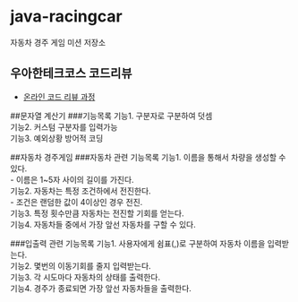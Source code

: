 # java-racingcar
자동차 경주 게임 미션 저장소

## 우아한테크코스 코드리뷰
* [온라인 코드 리뷰 과정](https://github.com/woowacourse/woowacourse-docs/blob/master/maincourse/README.md)

##문자열 계산기
###기능목록
기능1. 구분자로 구분하여 덧셈  
기능2. 커스텀 구분자를 입력가능  
기능3. 예외상황 방어적 코딩  

##자동차 경주게임
###자동차 관련 기능목록
기능1. 이름을 통해서 차량을 생성할 수 있다.  
    - 이름은 1~5자 사이의 길이를 가진다.  
기능2. 자동차는 특정 조건하에서 전진한다.  
    - 조건은 랜덤한 값이 4이상인 경우 전진.  
기능3. 특정 횟수만큼 자동차는 전진할 기회를 얻는다.  
기능4. 자동차들 중에서 가장 앞선 자동차를 구할 수 있다.  

###입출력 관련 기능목록
기능1. 사용자에게 쉼표(,)로 구분하여 자동차 이름을 입력받는다.  
기능2. 몇번의 이동기회를 줄지 입력받는다.  
기능3. 각 시도마다 자동차의 상태를 출력한다.  
기능4. 경주가 종료되면 가장 앞선 자동차들을 출력한다.  
